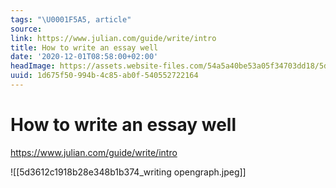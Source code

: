 ```yaml
---
tags: "\U0001F5A5, article"
source:
link: https://www.julian.com/guide/write/intro
title: How to write an essay well
date: '2020-12-01T08:58:00+02:00'
headImage: https://assets.website-files.com/54a5a40be53a05f34703dd18/5d3612c1918b28e348b1b374_writing%20opengraph.jpg
uuid: 1d675f50-994b-4c85-ab0f-540552722164
---
```


# How to write an essay well
https://www.julian.com/guide/write/intro

![[5d3612c1918b28e348b1b374_writing opengraph.jpeg]]
